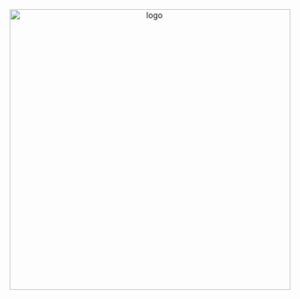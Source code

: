 <div align="center">
  <img width="500" src="https://github.com/dsxninja/.github/blob/main/profile/images/min.png?raw=true" alt="logo">
</div>
